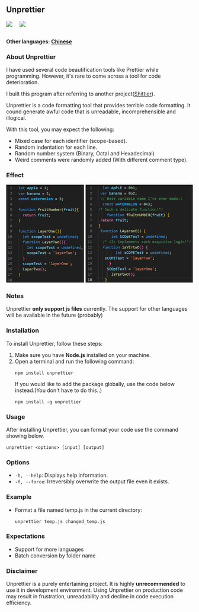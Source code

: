 ## Unprettier
<div style="display:flex">
  <img style="margin-right:20px" src="https://img.shields.io/badge/license-MIT-green"></img>
  <img src="https://img.shields.io/badge/author-shishikami-blue"></img>
</div>

</br>

**Other languages: [Chinese](README_zh.md)**


### About Unprettier
I have used several code beautification tools like Prettier while programming. However, it's rare to come across a tool for code deterioration. 

I built this program after referring to another project([Shittier](https://github.com/rohitdhas/shittier)).

Unprettier is a code formatting tool that provides terrible code formatting. It cound generate awful code that is unreadable, incomprehensible and illogical. 

With this tool, you may expect the following:
- Mixed case for each identifier (scope-based).
- Random indentation for each line.
- Random number system (Binary, Octal and Hexadecimal)
- Weird comments were randomly added (With different comment type).

### Effect
![Before and After](./public/effect.png)

### Notes
Unprettier **only support js files** currently. The support for other languages will be available in the future (probably)

### Installation
To install Unprettier, follow these steps:
1. Make sure you have **Node.js** installed on your machine.
2. Open a terminal and run the following command:
   ```shell
   npm install unprettier
   ```
   If you would like to add the package globally, use the code below instead.(You don't have to do this..)
   ```shell
   npm install -g unprettier
   ```

### Usage
After installing Unprettier, you can format your code use the command showing below.
```
unprettier <options> [input] [output]
```

### Options
- `-h, --help`: Displays help information.
- `-f, --force`: Irreversibly overwrite the output file even it exists.

### Example
- Format a file named temp.js in the current directory:
  ```
  unprettier temp.js changed_temp.js
  ```

### Expectations
- Support for more languages
- Batch conversion by folder name

### Disclaimer
Unprettier is a purely entertaining project. It is highly **unrecommended** to use it in development environment. Using Unprettier on production code may result in frustration, unreadability and decline in code execution efficiency.